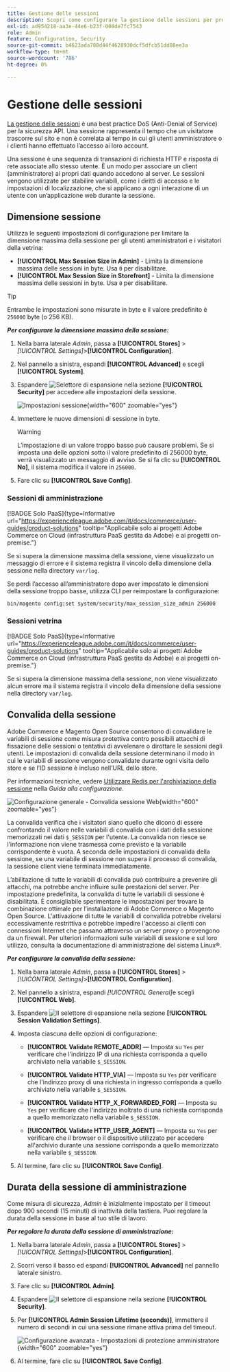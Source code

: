 ```yaml
---
title: Gestione delle sessioni
description: Scopri come configurare la gestione delle sessioni per proteggere l’amministratore e la vetrina.
exl-id: ad954218-aa3e-44e6-b23f-008de7fc7543
role: Admin
feature: Configuration, Security
source-git-commit: b4623ada788d44f4628930dcf5dfcb51dd88ee3a
workflow-type: tm+mt
source-wordcount: '786'
ht-degree: 0%

---
```


# Gestione delle sessioni

[La gestione delle sessioni](https://cheatsheetseries.owasp.org/cheatsheets/Session_Management_Cheat_Sheet.html) è una best practice DoS (Anti-Denial of Service) per la sicurezza API. Una sessione rappresenta il tempo che un visitatore trascorre sul sito e non è correlata al tempo in cui gli utenti amministratore o i clienti hanno effettuato l’accesso ai loro account.

Una sessione è una sequenza di transazioni di richiesta HTTP e risposta di rete associate allo stesso utente. È un modo per associare un client (amministratore) ai propri dati quando accedono al server. Le sessioni vengono utilizzate per stabilire variabili, come i diritti di accesso e le impostazioni di localizzazione, che si applicano a ogni interazione di un utente con un’applicazione web durante la sessione.

## Dimensione sessione

Utilizza le seguenti impostazioni di configurazione per limitare la dimensione massima della sessione per gli utenti amministratori e i visitatori della vetrina:

- **[!UICONTROL Max Session Size in Admin]** - Limita la dimensione massima delle sessioni in byte. Usa `0` per disabilitare.
- **[!UICONTROL Max Session Size in Storefront]** - Limita la dimensione massima delle sessioni in byte. Usa `0` per disabilitare.

>[!TIP]
>
>Entrambe le impostazioni sono misurate in byte e il valore predefinito è `256000` byte (o 256 KB).

**_Per configurare la dimensione massima della sessione:_**

1. Nella barra laterale _Admin_, passa a **[!UICONTROL Stores]** > _[!UICONTROL Settings]_>**[!UICONTROL Configuration]**.

1. Nel pannello a sinistra, espandi **[!UICONTROL Advanced]** e scegli **[!UICONTROL System]**.

1. Espandere ![Selettore di espansione](../assets/icon-display-expand.png) nella sezione **[!UICONTROL Security]** per accedere alle impostazioni della sessione.

   ![Impostazioni sessione](../configuration-reference/advanced/assets/system-security.png){width="600" zoomable="yes"}

1. Immettere le nuove dimensioni di sessione in byte.

   >[!WARNING]
   >
   >L’impostazione di un valore troppo basso può causare problemi. Se si imposta una delle opzioni sotto il valore predefinito di 256000 byte, verrà visualizzato un messaggio di avviso. Se si fa clic su **[!UICONTROL No]**, il sistema modifica il valore in `256000`.

1. Fare clic su **[!UICONTROL Save Config]**.

### Sessioni di amministrazione

[!BADGE Solo PaaS]{type=Informative url="https://experienceleague.adobe.com/it/docs/commerce/user-guides/product-solutions" tooltip="Applicabile solo ai progetti Adobe Commerce on Cloud (infrastruttura PaaS gestita da Adobe) e ai progetti on-premise."}

Se si supera la dimensione massima della sessione, viene visualizzato un messaggio di errore e il sistema registra il vincolo della dimensione della sessione nella directory `var/log`.

Se perdi l’accesso all’amministratore dopo aver impostato le dimensioni della sessione troppo basse, utilizza CLI per reimpostare la configurazione:

```bash
bin/magento config:set system/security/max_session_size_admin 256000
```

### Sessioni vetrina

[!BADGE Solo PaaS]{type=Informative url="https://experienceleague.adobe.com/it/docs/commerce/user-guides/product-solutions" tooltip="Applicabile solo ai progetti Adobe Commerce on Cloud (infrastruttura PaaS gestita da Adobe) e ai progetti on-premise."}

Se si supera la dimensione massima della sessione, non viene visualizzato alcun errore ma il sistema registra il vincolo della dimensione della sessione nella directory `var/log`.

## Convalida della sessione

Adobe Commerce e Magento Open Source consentono di convalidare le variabili di sessione come misura protettiva contro possibili attacchi di fissazione delle sessioni o tentativi di avvelenare o dirottare le sessioni degli utenti. Le impostazioni di convalida della sessione determinano il modo in cui le variabili di sessione vengono convalidate durante ogni visita dello store e se l’ID sessione è incluso nell’URL dello store.

Per informazioni tecniche, vedere [Utilizzare Redis per l&#39;archiviazione della sessione](https://experienceleague.adobe.com/docs/commerce-operations/configuration-guide/cache/redis/redis-session.html?lang=it) nella _Guida alla configurazione_.

![Configurazione generale - Convalida sessione Web](../configuration-reference/general/assets/web-session-validation-settings.png){width="600" zoomable="yes"}

La convalida verifica che i visitatori siano quello che dicono di essere confrontando il valore nelle variabili di convalida con i dati della sessione memorizzati nei dati `$_SESSION` per l&#39;utente. La convalida non riesce se l’informazione non viene trasmessa come previsto e la variabile corrispondente è vuota. A seconda delle impostazioni di convalida della sessione, se una variabile di sessione non supera il processo di convalida, la sessione client viene terminata immediatamente.

L’abilitazione di tutte le variabili di convalida può contribuire a prevenire gli attacchi, ma potrebbe anche influire sulle prestazioni del server. Per impostazione predefinita, la convalida di tutte le variabili di sessione è disabilitata. È consigliabile sperimentare le impostazioni per trovare la combinazione ottimale per l’installazione di Adobe Commerce o Magento Open Source. L&#39;attivazione di tutte le variabili di convalida potrebbe rivelarsi eccessivamente restrittiva e potrebbe impedire l&#39;accesso ai clienti con connessioni Internet che passano attraverso un server proxy o provengono da un firewall. Per ulteriori informazioni sulle variabili di sessione e sul loro utilizzo, consulta la documentazione di amministrazione del sistema Linux®.

**_Per configurare la convalida della sessione:_**

1. Nella barra laterale _Admin_, passa a **[!UICONTROL Stores]** > _[!UICONTROL Settings]_>**[!UICONTROL Configuration]**.

1. Nel pannello a sinistra, espandi _[!UICONTROL General]_&#x200B;e scegli **[!UICONTROL Web]**.

1. Espandere ![Il selettore di espansione](../assets/icon-display-expand.png) nella sezione **[!UICONTROL Session Validation Settings]**.

1. Imposta ciascuna delle opzioni di configurazione:

   - **[!UICONTROL Validate REMOTE_ADDR]** — Imposta su `Yes` per verificare che l&#39;indirizzo IP di una richiesta corrisponda a quello archiviato nella variabile `$_SESSION`.

   - **[!UICONTROL Validate HTTP_VIA]** — Imposta su `Yes` per verificare che l&#39;indirizzo proxy di una richiesta in ingresso corrisponda a quello archiviato nella variabile `$_SESSION`.

   - **[!UICONTROL Validate HTTP_X_FORWARDED_FOR]** — Imposta su `Yes` per verificare che l&#39;indirizzo inoltrato di una richiesta corrisponda a quello memorizzato nella variabile `$_SESSION`.

   - **[!UICONTROL Validate HTTP_USER_AGENT]** — Imposta su `Yes` per verificare che il browser o il dispositivo utilizzato per accedere all&#39;archivio durante una sessione corrisponda a quello memorizzato nella variabile `$_SESSION`.

1. Al termine, fare clic su **[!UICONTROL Save Config]**.

## Durata della sessione di amministrazione

Come misura di sicurezza, _Admin_ è inizialmente impostato per il timeout dopo 900 secondi (15 minuti) di inattività della tastiera. Puoi regolare la durata della sessione in base al tuo stile di lavoro.

**_Per regolare la durata della sessione di amministrazione:_**

1. Nella barra laterale _Admin_, passa a **[!UICONTROL Stores]** > _[!UICONTROL Settings]_>**[!UICONTROL Configuration]**.

1. Scorri verso il basso ed espandi **[!UICONTROL Advanced]** nel pannello laterale sinistro.

1. Fare clic su **[!UICONTROL Admin]**.

1. Espandere ![Il selettore di espansione](../assets/icon-display-expand.png) nella sezione **[!UICONTROL Security]**.

1. Per **[!UICONTROL Admin Session Lifetime (seconds)]**, immettere il numero di secondi in cui una sessione rimane attiva prima del timeout.

   ![Configurazione avanzata - Impostazioni di protezione amministratore](../configuration-reference/advanced/assets/admin-security.png){width="600" zoomable="yes"}

1. Al termine, fare clic su **[!UICONTROL Save Config]**.
